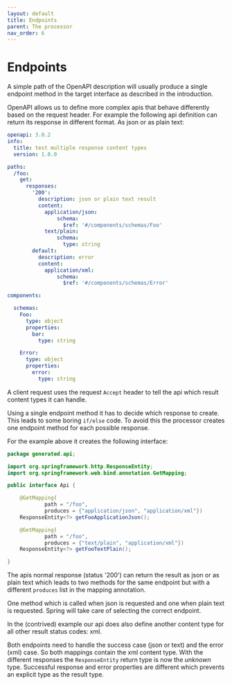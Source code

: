 ```yaml
---
layout: default
title: Endpoints
parent: The processor
nav_order: 6
---
```


# Endpoints

A simple path of the OpenAPI description will usually produce a single endpoint method in the target
interface as described in the introduction.

OpenAPI allows us to define more complex apis that behave differently based on the request header. 
For example the following api definition can return its response in different format. As json or as
plain text:

```yaml
openapi: 3.0.2
info:
  title: test multiple response content types
  version: 1.0.0

paths:
  /foo:
    get:
      responses:
        '200':
          description: json or plain text result
          content:
            application/json:
                schema:
                  $ref: '#/components/schemas/Foo'
            text/plain:
                schema:
                  type: string
        default:
          description: error
          content:
            application/xml:
                schema:
                  $ref: '#/components/schemas/Error'

components:

  schemas:
    Foo:
      type: object
      properties:
        bar:
          type: string

    Error:
      type: object
      properties:
        error:
          type: string
```

A client request uses the request `Accept` header to tell the api which result content types it can
handle. 

Using a single endpoint method it has to decide which response to create. This leads to some boring
`if/else` code. To avoid this the processor creates one endpoint method for each possible response.

For the example above it creates the following interface:

```java
package generated.api;

import org.springframework.http.ResponseEntity;
import org.springframework.web.bind.annotation.GetMapping;

public interface Api {

    @GetMapping(
            path = "/foo",
            produces = {"application/json", "application/xml"})
    ResponseEntity<?> getFooApplicationJson();

    @GetMapping(
            path = "/foo",
            produces = {"text/plain", "application/xml"})
    ResponseEntity<?> getFooTextPlain();

}
```

The apis normal response (status '200') can return the result as json or as plain text which leads
to two methods for the same endpoint but with a different `produces` list in the mapping annotation.

One method which is called when json is requested and one when plain text is requested. Spring will
take care of selecting the correct endpoint.

In the (contrived) example our api does also define another content type for all other result status
codes: xml.

Both endpoints need to handle the success case (json or text) and the error (xml) case. So both
mappings contain the xml content type. With the different responses the `ResponseEntity` return type
is now the *unknown* type. Successful response and error properties are different which prevents an
explicit type as the result type.     
